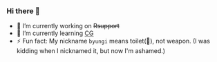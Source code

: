 ### Hi there 👋

- 🔭 I’m currently working on ~~Rsupport~~
- 🌱 I’m currently learning [CG](https://www.youtube.com/playlist?list=PLYEC1V9tJOl03WLDoUEKbiYW_Xt4W6LTl)
- ⚡ Fun fact: My nickname `byungi` means toilet(🚽), not weapon. (I was kidding when I nicknamed it, but now I'm ashamed.)

